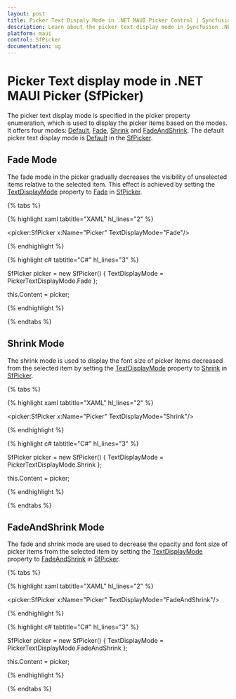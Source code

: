 ```yaml
---
layout: post
title: Picker Text Dispaly Mode in .NET MAUI Picker Control | Syncfusion
description: Learn about the picker text display mode in Syncfusion .NET MAUI Picker (SfPicker) control and its basic features.
platform: maui
control: SfPicker
documentation: ug
---
```


# Picker Text display mode in .NET MAUI Picker (SfPicker)

The picker text display mode is specified in the picker property enumeration, which is used to display the picker items based on the modes. It offers four modes: [Default](https://help.syncfusion.com/cr/maui/Syncfusion.Maui.Picker.PickerTextDisplayMode.html#Syncfusion_Maui_Picker_PickerTextDisplayMode_Default), [Fade](https://help.syncfusion.com/cr/maui/Syncfusion.Maui.Picker.PickerTextDisplayMode.html#Syncfusion_Maui_Picker_PickerTextDisplayMode_Fade), [Shrink](https://help.syncfusion.com/cr/maui/Syncfusion.Maui.Picker.PickerTextDisplayMode.html#Syncfusion_Maui_Picker_PickerTextDisplayMode_Shrink) and [FadeAndShrink](https://help.syncfusion.com/cr/maui/Syncfusion.Maui.Picker.PickerTextDisplayMode.html#Syncfusion_Maui_Picker_PickerTextDisplayMode_FadeAndShrink). The default picker text display mode is [Default](https://help.syncfusion.com/cr/maui/Syncfusion.Maui.Picker.PickerTextDisplayMode.html#Syncfusion_Maui_Picker_PickerTextDisplayMode_Default) in the [SfPicker](https://help.syncfusion.com/cr/maui/Syncfusion.Maui.Picker.SfPicker.html).

## Fade Mode

The fade mode in the picker gradually decreases the visibility of unselected items relative to the selected item. This effect is achieved by setting the [TextDisplayMode](https://help.syncfusion.com/cr/maui/Syncfusion.Maui.Picker.PickerBase.html#Syncfusion_Maui_Picker_PickerBase_TextDisplayMode) property to [Fade](https://help.syncfusion.com/cr/maui/Syncfusion.Maui.Picker.PickerTextDisplayMode.html#Syncfusion_Maui_Picker_PickerTextDisplayMode_Fade) in [SfPicker](https://help.syncfusion.com/cr/maui/Syncfusion.Maui.Picker.SfPicker.html).

{% tabs %}

{% highlight xaml tabtitle="XAML" hl_lines="2" %}

<picker:SfPicker x:Name="Picker"
                 TextDisplayMode="Fade"/>

{% endhighlight %}

{% highlight c# tabtitle="C#" hl_lines="3" %}

SfPicker picker = new SfPicker()
{
    TextDisplayMode = PickerTextDisplayMode.Fade
};

this.Content = picker;

{% endhighlight %}

{% endtabs %}

## Shrink Mode

The shrink mode is used to display the font size of picker items decreased from the selected item by setting the [TextDisplayMode](https://help.syncfusion.com/cr/maui/Syncfusion.Maui.Picker.PickerBase.html#Syncfusion_Maui_Picker_PickerBase_TextDisplayMode) property to [Shrink](https://help.syncfusion.com/cr/maui/Syncfusion.Maui.Picker.PickerTextDisplayMode.html#Syncfusion_Maui_Picker_PickerTextDisplayMode_Shrink) in [SfPicker](https://help.syncfusion.com/cr/maui/Syncfusion.Maui.Picker.SfPicker.html).

{% tabs %}

{% highlight xaml tabtitle="XAML" hl_lines="2" %}

<picker:SfPicker x:Name="Picker"
                 TextDisplayMode="Shrink"/>

{% endhighlight %}

{% highlight c# tabtitle="C#" hl_lines="3" %}

SfPicker picker = new SfPicker()
{
    TextDisplayMode = PickerTextDisplayMode.Shrink
};

this.Content = picker;

{% endhighlight %}

{% endtabs %}

## FadeAndShrink Mode

The fade and shrink mode are used to decrease the opacity and font size of picker items from the selected item by setting the [TextDisplayMode](https://help.syncfusion.com/cr/maui/Syncfusion.Maui.Picker.PickerBase.html#Syncfusion_Maui_Picker_PickerBase_TextDisplayMode) property to [FadeAndShrink](https://help.syncfusion.com/cr/maui/Syncfusion.Maui.Picker.PickerTextDisplayMode.html#Syncfusion_Maui_Picker_PickerTextDisplayMode_FadeAndShrink) in [SfPicker](https://help.syncfusion.com/cr/maui/Syncfusion.Maui.Picker.SfPicker.html).

{% tabs %}

{% highlight xaml tabtitle="XAML" hl_lines="2" %}

<picker:SfPicker x:Name="Picker"
                 TextDisplayMode="FadeAndShrink"/>

{% endhighlight %}

{% highlight c# tabtitle="C#" hl_lines="3" %}

SfPicker picker = new SfPicker()
{
    TextDisplayMode = PickerTextDisplayMode.FadeAndShrink
};

this.Content = picker;

{% endhighlight %}

{% endtabs %}
